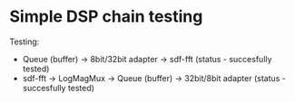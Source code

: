 Simple DSP chain testing
=================

Testing:

* Queue (buffer) -> 8bit/32bit adapter -> sdf-fft (status - succesfully tested)
* sdf-fft -> LogMagMux -> Queue (buffer) ->  32bit/8bit adapter (status - succesfully tested)
